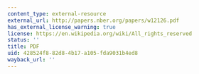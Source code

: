 ```yaml
---
content_type: external-resource
external_url: http://papers.nber.org/papers/w12126.pdf
has_external_license_warning: true
license: https://en.wikipedia.org/wiki/All_rights_reserved
status: ''
title: PDF
uid: 428524f8-82d8-4b17-a105-fda9031b4ed8
wayback_url: ''
---
```

